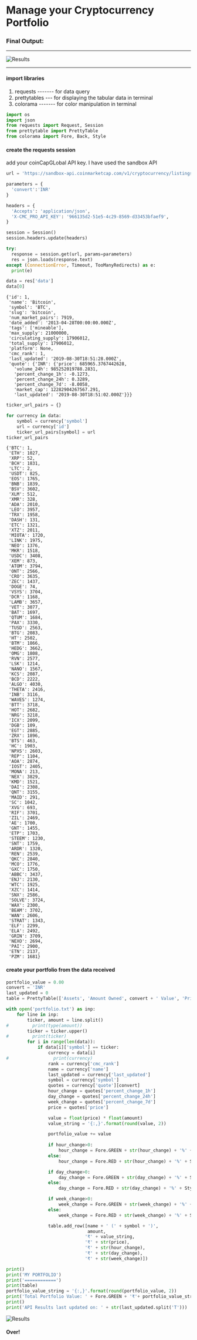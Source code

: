 # Manage your Cryptocurrency Portfolio

### Final Output:
---

![Results](res_portfolio.png)

---

#### import libraries
1. requests ------- for data query
1. prettytables --- for displaying the tabular data in terminal
1. colorama ------- for color manipulation in terminal 

```python
import os
import json
from requests import Request, Session
from prettytable import PrettyTable
from colorama import Fore, Back, Style
```

#### create the requests session
add your coinCapGLobal API key.
I have used the sandbox API


```python
url = 'https://sandbox-api.coinmarketcap.com/v1/cryptocurrency/listings/latest'

parameters = {
  'convert':'INR'
}

headers = {
  'Accepts': 'application/json',
  'X-CMC_PRO_API_KEY': '966135d2-51e5-4c29-8569-d33453bfaef9',
}

session = Session()
session.headers.update(headers)
```


```python
try:
  response = session.get(url, params=parameters)
  res = json.loads(response.text)
except (ConnectionError, Timeout, TooManyRedirects) as e:
  print(e)
```

```python
data = res['data']
data[0]
```




    {'id': 1,
     'name': 'Bitcoin',
     'symbol': 'BTC',
     'slug': 'bitcoin',
     'num_market_pairs': 7919,
     'date_added': '2013-04-28T00:00:00.000Z',
     'tags': ['mineable'],
     'max_supply': 21000000,
     'circulating_supply': 17906012,
     'total_supply': 17906012,
     'platform': None,
     'cmc_rank': 1,
     'last_updated': '2019-08-30T18:51:28.000Z',
     'quote': {'INR': {'price': 685965.3767442628,
       'volume_24h': 985252019788.2831,
       'percent_change_1h': -0.1273,
       'percent_change_24h': 0.3289,
       'percent_change_7d': -8.0058,
       'market_cap': 12282904267567.291,
       'last_updated': '2019-08-30T18:51:02.000Z'}}}




```python
ticker_url_pairs = {}

for currency in data:
    symbol = currency['symbol']
    url = currency['id']
    ticker_url_pairs[symbol] = url
ticker_url_pairs
```




    {'BTC': 1,
     'ETH': 1027,
     'XRP': 52,
     'BCH': 1831,
     'LTC': 2,
     'USDT': 825,
     'EOS': 1765,
     'BNB': 1839,
     'BSV': 3602,
     'XLM': 512,
     'XMR': 328,
     'ADA': 2010,
     'LEO': 3957,
     'TRX': 1958,
     'DASH': 131,
     'ETC': 1321,
     'XTZ': 2011,
     'MIOTA': 1720,
     'LINK': 1975,
     'NEO': 1376,
     'MKR': 1518,
     'USDC': 3408,
     'XEM': 873,
     'ATOM': 3794,
     'ONT': 2566,
     'CRO': 3635,
     'ZEC': 1437,
     'DOGE': 74,
     'VSYS': 3704,
     'DCR': 1168,
     'LAMB': 3657,
     'VET': 3077,
     'BAT': 1697,
     'QTUM': 1684,
     'PAX': 3330,
     'TUSD': 2563,
     'BTG': 2083,
     'HT': 2502,
     'BTM': 1866,
     'HEDG': 3662,
     'OMG': 1808,
     'RVN': 2577,
     'LSK': 1214,
     'NANO': 1567,
     'KCS': 2087,
     'BCD': 2222,
     'ALGO': 4030,
     'THETA': 2416,
     'INB': 3116,
     'WAVES': 1274,
     'BTT': 3718,
     'HOT': 2682,
     'NRG': 3218,
     'ICX': 2099,
     'DGB': 109,
     'EGT': 2885,
     'ZRX': 1896,
     'BTS': 463,
     'HC': 1903,
     'NPXS': 2603,
     'REP': 1104,
     'AOA': 2874,
     'IOST': 2405,
     'MONA': 213,
     'NEX': 3829,
     'KMD': 1521,
     'DAI': 2308,
     'QNT': 3155,
     'MAID': 291,
     'SC': 1042,
     'XVG': 693,
     'RIF': 3701,
     'ZIL': 2469,
     'AE': 1700,
     'GNT': 1455,
     'ETP': 1703,
     'STEEM': 1230,
     'SNT': 1759,
     'ARDR': 1320,
     'REN': 2539,
     'QKC': 2840,
     'MCO': 1776,
     'GXC': 1750,
     'ABBC': 3437,
     'ENJ': 2130,
     'WTC': 1925,
     'XZC': 1414,
     'SNX': 2586,
     'SOLVE': 3724,
     'WAX': 2300,
     'BEAM': 3702,
     'WAN': 2606,
     'STRAT': 1343,
     'ELF': 2299,
     'ELA': 2492,
     'GRIN': 3709,
     'NEXO': 2694,
     'PAI': 2900,
     'ETN': 2137,
     'PZM': 1681}



#### create your portfolio from the data received


```python
portfolio_value = 0.00
convert = 'INR'
last_updated = 0
table = PrettyTable(['Assets', 'Amount Owned', convert + ' Value', 'Price', '1H Change', '24H Change', '7D Change'])
```


```python
with open('portfolio.txt') as inp:
    for line in inp:
        ticker, amount = line.split()
#         print(type(amount))
        ticker = ticker.upper()
#         print(ticker)
        for i in range(len(data)):
            if data[i]['symbol'] == ticker:
                currency = data[i]
#                 print(currency)
                rank = currency['cmc_rank']
                name = currency['name']
                last_updated = currency['last_updated']
                symbol = currency['symbol']
                quotes = currency['quote'][convert]
                hour_change = quotes['percent_change_1h']
                day_change = quotes['percent_change_24h']
                week_change = quotes['percent_change_7d']
                price = quotes['price']

                value = float(price) * float(amount)
                value_string = '{:,}'.format(round(value, 2))

                portfolio_value += value
                
                if hour_change>0:
                    hour_change = Fore.GREEN + str(hour_change) + '%' + Style.RESET_ALL
                else:
                    hour_change = Fore.RED + str(hour_change) + '%' + Style.RESET_ALL

                if day_change>0:
                    day_change = Fore.GREEN + str(day_change) + '%' + Style.RESET_ALL
                else:
                    day_change = Fore.RED + str(day_change) + '%' + Style.RESET_ALL

                if week_change>0:
                    week_change = Fore.GREEN + str(week_change) + '%' + Style.RESET_ALL
                else:
                    week_change = Fore.RED + str(week_change) + '%' + Style.RESET_ALL

                table.add_row([name + ' (' + symbol + ')',
                               amount,
                              '₹' + value_string,
                              '₹' + str(price),
                              '₹' + str(hour_change),
                              '₹' + str(day_change),
                              '₹' + str(week_change)])
```


```python
print()
print('MY PORTFOLIO')
print('============')
print(table)
portfolio_value_string = '{:,}'.format(round(portfolio_value, 2))
print('Total Portfolio Value: ' + Fore.GREEN + '₹'+ portfolio_value_string + Style.RESET_ALL)
print()
print('API Results last updated on: ' + str(last_updated.split('T')))
```
![Results](res_portfolio.png)


#### Over!
